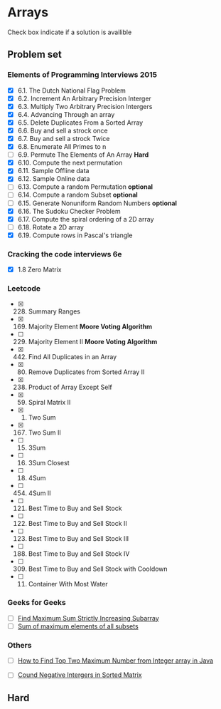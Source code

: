 # Arrays 
Check box indicate if a solution is availible
## Problem set
### Elements of Programming Interviews 2015
- [x] 6.1. The Dutch National Flag Problem
- [x] 6.2. Increment An Arbitrary Precision Interger
- [x] 6.3. Multiply Two Arbitrary Precision Intergers
- [x] 6.4. Advancing Through an array
- [x] 6.5. Delete Duplicates From a Sorted Array
- [x] 6.6. Buy and sell a strock once
- [x] 6.7. Buy and sell a strock Twice
- [x] 6.8. Enumerate All Primes to n  
- [ ] 6.9. Permute The Elements of An Array **Hard**
- [x] 6.10. Compute the next permutation 
- [x] 6.11. Sample Offline data
- [x] 6.12. Sample Online data
- [ ] 6.13. Compute a random Permutation **optional**
- [ ] 6.14. Compute a random Subset **optional**
- [ ] 6.15. Generate Nonuniform Random Numbers **optional**
- [x] 6.16. The Sudoku Checker Problem
- [x] 6.17. Compute the spiral ordering of a 2D array
- [ ] 6.18. Rotate a 2D array
- [x] 6.19. Compute rows in Pascal's triangle

### Cracking the code interviews 6e
- [x] 1.8 Zero Matrix

### Leetcode
- [x] 228. Summary Ranges 
- [x] 169. Majority Element **Moore Voting Algorithm**
- [ ] 229. Majority Element II **Moore Voting Algorithm**
- [x] 442. Find All Duplicates in an Array 
- [x] 80. Remove Duplicates from Sorted Array II 
- [x] 238. Product of Array Except Self 
- [x] 59. Spiral Matrix II 
- [x] 1. Two Sum
- [x] 167. Two Sum II
- [ ] 15. 3Sum
- [ ] 16. 3Sum Closest 
- [ ] 18. 4Sum 
- [ ] 454. 4Sum II
- [ ] 121. Best Time to Buy and Sell Stock 
- [ ] 122. Best Time to Buy and Sell Stock II
- [ ] 123. Best Time to Buy and Sell Stock III
- [ ] 188. Best Time to Buy and Sell Stock IV
- [ ] 309. Best Time to Buy and Sell Stock with Cooldown
- [ ] 11. Container With Most Water 

### Geeks for Geeks
- [ ] [Find Maximum Sum Strictly Increasing Subarray](http://www.geeksforgeeks.org/find-maximum-sum-strictly-increasing-subarray/)
- [ ] [Sum of maximum elements of all subsets](http://www.geeksforgeeks.org/sum-maximum-elements-subsets/)

### Others
- [ ] [How to Find Top Two Maximum Number from Integer array in Java](http://www.java67.com/2014/03/how-to-find-top-two-maximum-number-from-integer-array-java.html)
- [ ] [Cound Negative Intergers in Sorted Matrix](https://www.youtube.com/watch?v=5dJSZLmDsxk)


## Hard
